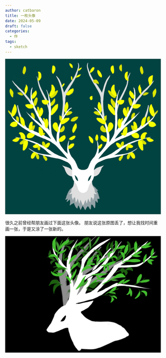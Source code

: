 ```yaml
---
author: catbaron
title: 一枚头像
date: 2024-05-09
draft: false
categories:
  - 作
tags:
  - sketch
---
```

![](https://raw.githubusercontent.com/catbaron0/pic/main/images/202459231835.png)

很久之前曾经帮朋友画过下面这张头像。
朋友说这张原图丢了，想让我找时间重画一张，于是又涂了一张新的。

![](https://raw.githubusercontent.com/catbaron0/pic/main/images/202462151646.png)



